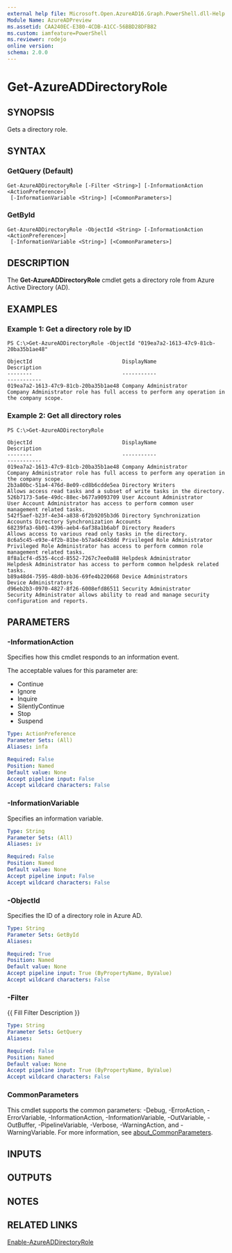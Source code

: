 ```yaml
---
external help file: Microsoft.Open.AzureAD16.Graph.PowerShell.dll-Help.xml
Module Name: AzureADPreview
ms.assetid: CAA240EC-E380-4CDB-A1CC-56BBD28DFB82
ms.custom: iamfeature=PowerShell
ms.reviewer: rodejo
online version:
schema: 2.0.0
---
```


# Get-AzureADDirectoryRole

## SYNOPSIS
Gets a directory role.

## SYNTAX

### GetQuery (Default)
```
Get-AzureADDirectoryRole [-Filter <String>] [-InformationAction <ActionPreference>]
 [-InformationVariable <String>] [<CommonParameters>]
```

### GetById
```
Get-AzureADDirectoryRole -ObjectId <String> [-InformationAction <ActionPreference>]
 [-InformationVariable <String>] [<CommonParameters>]
```

## DESCRIPTION
The **Get-AzureADDirectoryRole** cmdlet gets a directory role from Azure Active Directory (AD).

## EXAMPLES

### Example 1: Get a directory role by ID
```
PS C:\>Get-AzureADDirectoryRole -ObjectId "019ea7a2-1613-47c9-81cb-20ba35b1ae48"

ObjectId                             DisplayName                        Description
--------                             -----------                        -----------
019ea7a2-1613-47c9-81cb-20ba35b1ae48 Company Administrator              Company Administrator role has full access to perform any operation in the company scope.
```

### Example 2: Get all directory roles
```
PS C:\>Get-AzureADDirectoryRole

ObjectId                             DisplayName                        Description
--------                             -----------                        -----------
019ea7a2-1613-47c9-81cb-20ba35b1ae48 Company Administrator              Company Administrator role has full access to perform any operation in the company scope.
2b3a80bc-51a4-476d-8e09-cd8b6cdde5ea Directory Writers                  Allows access read tasks and a subset of write tasks in the directory.
526b7173-5a6e-49dc-88ec-b677a9093709 User Account Administrator         User Account Administrator has access to perform common user management related tasks.
542f5aef-b23f-4e34-a838-6f2b9205b3d6 Directory Synchronization Accounts Directory Synchronization Accounts
68239fa3-6b01-4396-aeb4-6af38a1b6abf Directory Readers                  Allows access to various read only tasks in the directory.
8c6a5c45-e93e-4f2b-81be-b57ad4c43ddd Privileged Role Administrator      Privileged Role Administrator has access to perform common role management related tasks.
8f8a1cf4-d535-4ccd-8552-7267c7ee0a88 Helpdesk Administrator             Helpdesk Administrator has access to perform common helpdesk related tasks.
b89a48d4-7595-48d0-bb36-69fe4b220668 Device Administrators              Device Administrators
d96eb2b3-0970-4827-8f26-6008efd86511 Security Administrator             Security Administrator allows ability to read and manage security configuration and reports.
```

## PARAMETERS

### -InformationAction
Specifies how this cmdlet responds to an information event.

The acceptable values for this parameter are:

- Continue
- Ignore
- Inquire
- SilentlyContinue
- Stop
- Suspend

```yaml
Type: ActionPreference
Parameter Sets: (All)
Aliases: infa

Required: False
Position: Named
Default value: None
Accept pipeline input: False
Accept wildcard characters: False
```

### -InformationVariable
Specifies an information variable.

```yaml
Type: String
Parameter Sets: (All)
Aliases: iv

Required: False
Position: Named
Default value: None
Accept pipeline input: False
Accept wildcard characters: False
```

### -ObjectId
Specifies the ID of a directory role in Azure AD.

```yaml
Type: String
Parameter Sets: GetById
Aliases:

Required: True
Position: Named
Default value: None
Accept pipeline input: True (ByPropertyName, ByValue)
Accept wildcard characters: False
```

### -Filter
{{ Fill Filter Description }}

```yaml
Type: String
Parameter Sets: GetQuery
Aliases:

Required: False
Position: Named
Default value: None
Accept pipeline input: True (ByPropertyName, ByValue)
Accept wildcard characters: False
```

### CommonParameters
This cmdlet supports the common parameters: -Debug, -ErrorAction, -ErrorVariable, -InformationAction, -InformationVariable, -OutVariable, -OutBuffer, -PipelineVariable, -Verbose, -WarningAction, and -WarningVariable. For more information, see [about_CommonParameters](http://go.microsoft.com/fwlink/?LinkID=113216).

## INPUTS

## OUTPUTS

## NOTES

## RELATED LINKS

[Enable-AzureADDirectoryRole](./Enable-AzureADDirectoryRole.md)


